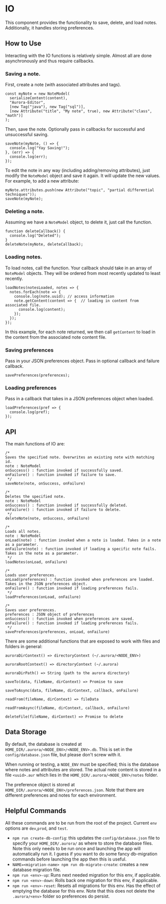 # IO
This component provides the functionality to save, delete, and load notes.
Additionally, it handles storing preferences.

## How to Use
Interacting with the IO functions is relatively simple. Almost all are done asynchronously and thus
require callbacks.

### Saving a note.
First, create a note (with associated attributes and tags).
```
const myNote = new NoteModel(
  serializeContent(content),
  "Aurora-Editor",
  [new Tag("java"), new Tag("sql")],
  [new Attribute("title", "My note", true), new Attribute("class", "math")]
);
```
Then, save the note. Optionally pass in callbacks for successful and unsuccessful saving.
```
saveNote(myNote, () => {
  console.log("Yay Saving!");
}, (err) => {
  console.log(err);
});
```
To edit the note in any way (including adding/removing attributes), just modify the
`NoteModel` object and save it again. It will update the new values. For example, to add a new attribute:
```
myNote.attributes.push(new Attribute("topic", "partial differential techniques"));
saveNote(myNote);
```

### Deleting a note.
Assuming we have a `NoteModel` object, to delete it, just call the function.
```
function deleteCallback() {
  console.log("Deleted");
}
deleteNote(myNote, deleteCallback);
```

### Loading notes.
To load notes, call the function. Your callback should take in an array of `NoteModel`
objects. They will be ordered from most recently updated to least recently.
```
loadNotes(notesLoaded, notes => {
  notes.forEach(note => {
    console.log(note.uuid); // access information
    note.getContent(content => {  // loading in content from associated file.
      console.log(content);
    });
  });
});
```
In this example, for each note returned, we then call `getContent` to load in the content
from the associated note content file.

### Saving preferences
Pass in your JSON preferences object. Pass in optional callback and failure callback.
```
savePreferences(preferences);
```

### Loading preferences
Pass in a callback that takes in a JSON preferences object when loaded.
```
loadPreferences(pref => {
  console.log(pref);
});
```

## API
The main functions of IO are:
```
/*
Saves the specified note. Overwrites an existing note with matching id.
note : NoteModel
onSuccess() : function invoked if successfully saved.
onFailure() : function invoked if failure to save.
 */
saveNote(note, onSuccess, onFailure)

/*
Deletes the specified note.
note : NoteModel
onSuccess() : function invoked if successfully deleted.
onFailure() : function invoked if failure to delete.
 */
deleteNote(note, onSuccess, onFailure)

/*
Loads all notes.
note : NoteModel
onLoad(note) : function invoked when a note is loaded. Takes in a note as a parameter.
onFailure(note) : function invoked if loading a specific note fails. Takes in the note as a parameter.
 */
loadNotes(onLoad, onFailure)

/*
Loads user preferences.
onLoad(preferences) : function invoked when preferences are loaded. Takes in the JSON preferences object.
onFailure() : function invoked if loading preferences fails.
 */
loadPreferences(onLoad, onFailure)

/*
Saves user preferences.
preferences : JSON object of preferences
onSuccess() : function invoked when preferences are saved.
onFailure() : function invoked if loading preferences fails.
 */
savePreferences(preferences, onLoad, onFailure)
```

There are some additional functions that are exposed to work with files and folders in general:

```
auroraDirContext() => directoryContext (~/.aurora/<NODE_ENV>)

auroraRootContext() => directoryContext (~/.aurora)

auroraDirPath() => String (path to the aurora directory)

saveTo(data, fileName, dirContext) => Promise to save

saveToAsync(data, fileName, dirContext, callback, onFailure)

readFrom(fileName, dirContext) => fileData

readFromAsync(fileName, dirContext, callback, onFailure)

deleteFile(fileName, dirContext) => Promise to delete
```

## Data Storage
By default, the database is created at `HOME_DIR/.aurora/<NODE_ENV>/<NODE_ENV>.db`.
This is set in the `config/database.json` file, but please don't screw with it.

When running or testing, a `NODE_ENV` must be specified; this is the database where notes and attributes are stored.
The actual note content is stored in a file `<uuid>.aur` which lies in the `HOME_DIR/.aurora/<NODE_ENV>/notes` folder.

The preference object is stored at `HOME_DIR/.aurora/<NODE_ENV>/preferences.json`.
Note that there are different preferences and notes for each environment.

## Helpful Commands
All these commands are to be run from the root of the project.
Current `env` options are `dev`,`prod`, and `test`.
- `npm run create-db-config`: this updates the `config/database.json` file to specify your `HOME_DIR/.aurora/` as where to store the database files. Note this only needs to be run once and launching the app will automatically run it. I guess if you want to do some fancy db-migration commands before launching the app then this is useful.
- `NAME=<migration-name> npm run db-migrate-create`: creates a new database migration file.
- `npm run <env>-up`: Runs next needed migration for this env, if applicable.
- `npm run <env>-down`: Rolls back one migration for this env, if applicable.
- `npm run <env>-reset`: Resets all migrations for this env. Has the effect of emptying the database for this env. Note that this does not delete the `.aurora/<env>` folder so preferences do persist.
